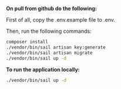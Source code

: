 **On pull from github do the following:**

First of all, copy the .env.example file to .env.

Then, run the following commands:
```bash
composer install
./vendor/bin/sail artisan key:generate
./vendor/bin/sail artisan migrate
./vendor/bin/sail up -d
```

**To run the application locally:**

```bash
./vendor/bin/sail up -d 
```